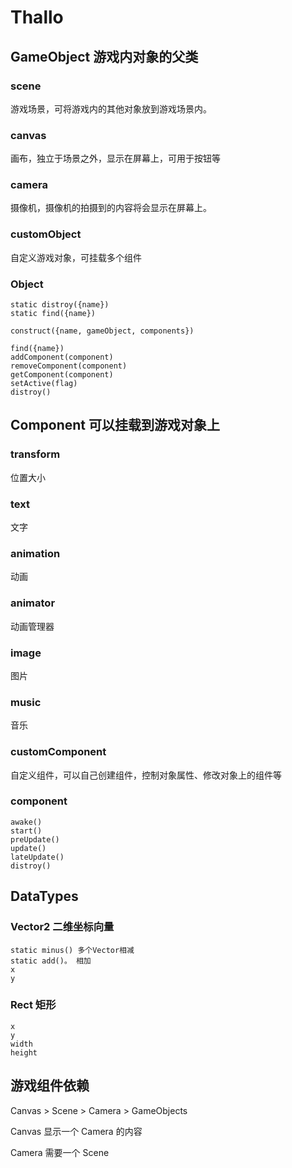 # Thallo

## GameObject 游戏内对象的父类

### scene
游戏场景，可将游戏内的其他对象放到游戏场景内。

### canvas
画布，独立于场景之外，显示在屏幕上，可用于按钮等

### camera
摄像机，摄像机的拍摄到的内容将会显示在屏幕上。

### customObject
自定义游戏对象，可挂载多个组件

### Object
	static distroy({name})
	static find({name})

	construct({name, gameObject, components})

	find({name})
	addComponent(component)
	removeComponent(component)
	getComponent(component)
	setActive(flag)
	distroy()


## Component 可以挂载到游戏对象上

### transform
位置大小

### text
文字

### animation
动画

### animator
动画管理器

### image
图片

### music
音乐

### customComponent
自定义组件，可以自己创建组件，控制对象属性、修改对象上的组件等

### component
	awake()
	start()
	preUpdate()
	update()
	lateUpdate()
	distroy()

## DataTypes

### Vector2 二维坐标向量
	static minus() 多个Vector相减
	static add()。 相加
	x
	y

### Rect 矩形
	x
	y
	width
	height



## 游戏组件依赖
Canvas > Scene > Camera > GameObjects

Canvas 显示一个 Camera 的内容

Camera 需要一个 Scene


